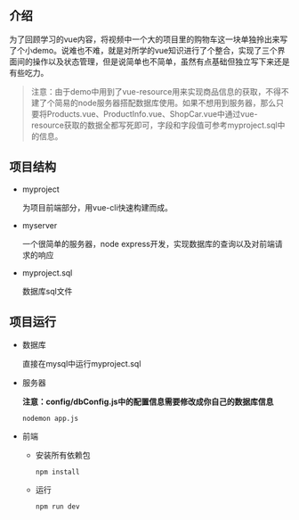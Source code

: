## 介绍

为了回顾学习的vue内容，将视频中一个大的项目里的购物车这一块单独拎出来写了个小demo。说难也不难，就是对所学的vue知识进行了个整合，实现了三个界面间的操作以及状态管理，但是说简单也不简单，虽然有点基础但独立写下来还是有些吃力。

>注意：由于demo中用到了vue-resource用来实现商品信息的获取，不得不建了个简易的node服务器搭配数据库使用。如果不想用到服务器，那么只要将Products.vue、ProductInfo.vue、ShopCar.vue中通过vue-resource获取的数据全都写死即可，字段和字段值可参考myproject.sql中的信息。

## 项目结构
+ myproject
  
  为项目前端部分，用vue-cli快速构建而成。

+ myserver

  一个很简单的服务器，node express开发，实现数据库的查询以及对前端请求的响应

+ myproject.sql

  数据库sql文件

## 项目运行
+ 数据库
 
  直接在mysql中运行myproject.sql

+ 服务器

  **注意：config/dbConfig.js中的配置信息需要修改成你自己的数据库信息**
  
  `nodemon app.js`
  
+ 前端

  - 安装所有依赖包

    `npm install`

  - 运行
  
    `npm run dev`
